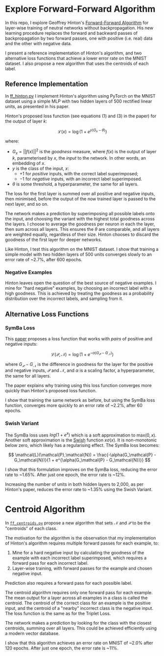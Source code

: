 # Explore Forward-Forward Algorithm

In this repo, I explore Geoffrey Hinton's [Forward-Forward Algorithm](https://arxiv.org/abs/2212.13345) for layer-wise training of neutral networks without backpropagation. His new learning procedure replaces the forward and backward passes of backpropagation by two forward passes, one with positive (i.e. real) data and the other with negative data.

I present a reference implementation of Hinton's algorithm, and two alternative loss functions that achieve a lower error rate on the MNIST dataset. I also propose a new algorithm that uses the centroids of each label.

## Reference Implementation

In [ff_hinton.py](.\ff_hinton.py) I implement Hinton's algorithm using PyTorch on the MNIST dataset using a simple MLP with two hidden layers of 500 rectified linear units, as presented in his paper. 

Hinton's proposed loss function (see equations (1) and (3) in the paper) for the output of layer $k$:

$$
\mathcal{L}(x) = \log(1+ e^{y(G_x - \theta)})
$$

where: 

* $G_x = ||f(x)||^2$ is the *goodness* measure, where $f(x)$ is the output of layer $k$, parameterised by $x$, the *input* to the network. In other words, an embedding of $x$.
* $y$ is the class of the input, $x$: 
  - $+1$ for *positive* inputs, with the correct label superimposed;
  - $-1$ for *negative* inputs, with an incorrect label superimposed.
* $\theta$ is some threshold, a hyperparameter, the same for all layers.

The loss for the first layer is summed over all positive and negative inputs, then minimised, before the output of the now trained layer is passed to the next layer, and so on.

The network makes a prediction by superimposing all possible labels onto the input, and choosing the variant with the highest total goodness across the layers. I choose to average the goodness per neuron in each the layer, then sum across all layers. This ensures the $\theta$ are comparable, and all layers are weighted equally, regardless of their size. Hinton chooses to discard the goodness of the first layer for deeper networks.

Like Hinton, I test this algorithm on the MNIST dataset. I show that training a simple model with two hidden layers of 500 units converges slowly to an error rate of ~2.7%, after 600 epochs. 

### Negative Examples

Hinton leaves open the question of the best source of negative examples. I mine for "hard negative" examples, by choosing an incorrect label with a high goodness. This is achieved by treating the goodness as a probability distribution over the incorrect labels, and sampling from it.

## Alternative Loss Functions

### SymBa Loss

This [paper](https://arxiv.org/pdf/2303.08418.pdf) proposes a loss function that works with *pairs* of positive and negative inputs:

$$
\mathcal{L}(\mathcal{P},\mathcal{N}) = \log(1+ e^{-\alpha(G_\mathcal{P} - G_\mathcal{N})})
$$

where $G_\mathcal{P} - G_\mathcal{N}$ is the difference in goodness for the layer for the positive and negative inputs, $\mathcal{P}$ and $\mathcal{N}$, and $\alpha$ is a scaling factor, a hyperparameter, the same for all layers.

The paper explains why training using this loss function converges more quickly than Hinton's proposed loss function.

I show that training the same network as before, but using the SymBa loss function, converges more quickly to an error rate of ~2.2%, after 60 epochs. 

### Swish Variant

The SymBa loss uses $log(1 + e^x)$ which is a soft approximation to $\text{max}(0, x)$. Another soft approximation is the [Swish](https://en.wikipedia.org/wiki/Swish_functions) function $x\sigma(x)$. It is non-monotonic below zero, which likely has a regularising effect. The SymBa loss becomes:

$$
\mathcal{L}(\mathcal{P},\mathcal{N}) = \frac{-\alpha(G_\mathcal{P} - G_\mathcal{N})}{1 + e^{\alpha(G_\mathcal{P} - G_\mathcal{N})}}
$$

I show that this formulation improves on the SymBa loss, reducing the error rate to ~1.65%. After just one epoch, the error rate is ~12%. 

Increasing the number of units in both hidden layers to 2,000, as per Hinton's paper, reduces the error rate to ~1.35% using the Swish Variant.

# Centroid Algorithm

In [`ff_centroids.py`](./ff_centroids.py) propose a new algorithm that sets $\mathcal{N}$ and $\mathcal{P}$ to be the "centroids" of each class. 

The motivation for the algorithm is the observation that my implementation of Hinton's algorithm requires multiple forward passes for each example, to:

1. Mine for a hard negative input by calculating the goodness of the example with each incorrect label superimposed, which requires a forward pass for each incorrect label.
2. Layer-wise training, with forward passes for the example and chosen negative input.

Prediction also requires a forward pass for each possible label.

The centroid algorithm requires only one forward pass for each example. The mean output for a layer across all examples in a class is called the centroid. The centroid of the correct class for an example is the positive input, and the centroid of a "nearby" incorrect class is the negative input. The loss function is the same as for the Triplet Loss.

The network makes a prediction by looking for the class with the closest centroids, summing over all layers. This could be achieved efficiently using a modern vector database.

I show that this algorithm achieves an error rate on MNIST of ~2.0% after 120 epochs. After just one epoch, the error rate is ~11%.
